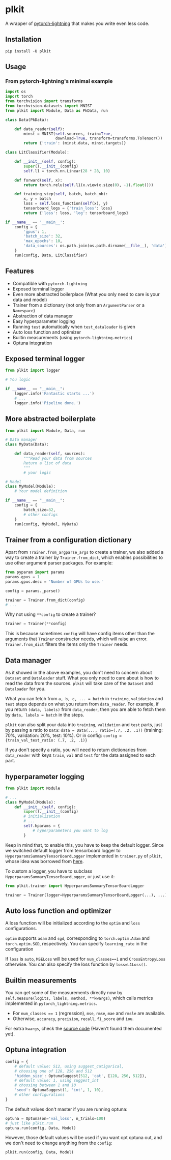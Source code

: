 # plkit

A wrapper of [pytorch-lightning][1] that makes you write even less code.



## Installation
```
pip install -U plkit
```


## Usage

### From pytorch-lightning's minimal example

```python
import os
import torch
from torchvision import transforms
from torchvision.datasets import MNIST
from plkit import Module, Data as PkData, run

class Data(PkData):

    def data_reader(self):
        minst = MNIST(self.sources, train=True,
                      download=True, transform=transforms.ToTensor())
        return {'train': (minst.data, minst.targets)}

class LitClassifier(Module):

    def __init__(self, config):
        super().__init__(config)
        self.l1 = torch.nn.Linear(28 * 28, 10)

    def forward(self, x):
        return torch.relu(self.l1(x.view(x.size(0), -1).float()))

    def training_step(self, batch, batch_nb):
        x, y = batch
        loss = self.loss_function(self(x), y)
        tensorboard_logs = {'train_loss': loss}
        return {'loss': loss, 'log': tensorboard_logs}

if __name__ == '__main__':
    config = {
        'gpus': 1,
        'batch_size': 32,
        'max_epochs': 10,
        'data_sources': os.path.join(os.path.dirname(__file__), 'data'),
    }
    run(config, Data, LitClassifier)
```

## Features
- Compatible with `pytorch-lightning`
- Exposed terminal logger
- Even more abstracted boilerplace (What you only need to care is your data and model)
- Trainer from a dictionary (not only from an `ArgumentParser` or a `Namespace`)
- Abstraction of data manager
- Easy hyperparameter logging
- Running `test` automatically when `test_dataloader` is given
- Auto loss function and optimizer
- Builtin measurements (using `pytorch-lightning.metrics`)
- Optuna integration

## Exposed terminal logger
```python
from plkit import logger

# You logic

if __name__ == "__main__":
    logger.info('Fantastic starts ...')
    # ...
    logger.info('Pipeline done.')
```

## More abstracted boilerplate
```python
from plkit import Module, Data, run

# Data manager
class MyData(Data):

    def data_reader(self, sources):
        """Read your data from sources
        Return a list of data
        """
        # your logic

# Model
class MyModel(Module):
    # Your model definition

if __name__ == "__main__":
    config = {
        batch_size=32,
        # other configs
    }
    run(config, MyModel, MyData)
```

## Trainer from a configuration dictionary

Apart from `Trainer.from_argparse_args` to create a trainer, we also added a way to create a trainer by `Trainer.from_dict`, which enables possibilities to use other argument parser packages. For example:
```python
from pyparam import params
params.gpus = 1
params.gpus.desc = 'Number of GPUs to use.'

config = params._parse()

trainer = Trainer.from_dict(config)
# ...
```

Why not using `**config` to create a trainer?
```python
trainer = Trainer(**config)
```

This is because sometimes `config` will have config items other than the arguments that `Trainer` constructor needs, which will raise an error. `Trainer.from_dict` filters the items only the `Trainer` needs.

## Data manager

As it showed in the above examples, you don't need to concern about `Dataset` and `Dataloader` stuff. What you only need to care about is how to read the data from the sources. `plkit` will take care of the `Dataset` and `Dataloader` for you.

What you can fetch from `a, b, c, ... = batch` in `training`, `validation` and `test` steps depends on what you return from `data_reader`. For example, if you return `(data, labels)` from `data_reader`, then you are able to fetch them by `data, labels = batch` in the steps.

`plkit` can also split your data into `training`, `validation` and `test` parts, just by passing a ratio to `Data`: `data = Data(..., ratio=(.7, .2, .1))` (training: 70%, validation: 20%, test: 10%). Or in config: `config = {train_val_test_ratio: (.7, .2, .1)}`

If you don't specify a ratio, you will need to return dictionaries from `data_reader` with keys `train`, `val` and `test` for the data assigned to each part.

## hyperparameter logging
```python
from plkit import Module

# ...
class MyModel(Module):
    def __init__(self, config):
        super().__init__(config)
        # initialization
        # ...
        self.hparams = {
            # hyperparameters you want to log
        }

```

Keep in mind that, to enable this, you have to keep the default logger. Since we switched default logger from tensorboard logger to `HyperparamsSummaryTensorBoardLogger` implemented in `trainer.py` of `plkit`, whose idea was borrowed from [here][3].

To custom a logger, you have to subclass `HyperparamsSummaryTensorBoardLogger`, or just use it:
```python
from plkit.trainer import HyperparamsSummaryTensorBoardLogger

trainer = Trainer(logger=HyperparamsSummaryTensorBoardLogger(...), ...)
```

## Auto loss function and optimizer

A loss function will be initialized according to the `optim` and `loss` configurations.

`optim` supports `adam` and `sgd`, corresponding to `torch.optim.Adam` and `torch.optim.SGD`, respectively. You can specify `learning_rate` in the configuration

If `loss` is `auto`, `MSELoss` will be used for `num_classes==1` and `CrossEntropyLoss` otherwise. You can also specify the loss function by `loss=L1Loss()`.

## Builtin measurements

You can get some of the measurements directly now by `self.measure(logits, labels, method, **kwargs)`, which calls metrics implemented in `pytorch_lightning.metrics`.

- For `num_classes == 1` (regression), `mse`, `rmse`, `mae` and `rmsle` are available.
- Otherwise, `accuracy`, `precision`, `recall`, `f1_score` and `iou`.

For extra `kwargs`, check the [source code][4] (Haven't found them documented yet).

## Optuna integration

```python
config = {
    # default value: 512, using suggest_catigorical,
    # choosing one of 128, 256 and 512
    'hidden_size': OptunaSuggest(512, 'cat', [128, 256, 512]),
    # default value: 1, using suggest_int
    # choosing between 1 and 10
    'seed': OptunaSuggest(1, 'int', 1, 10),
    # other configurations
}
```

The default values don't master if you are running optuna:
```python
optuna = Optuna(on='val_loss', n_trials=100)
# just like plkit.run
optuna.run(config, Data, Model)
```

However, those default values will be used if you want opt optuna out, and we don't need to change anything from the `config`:
```python
plkit.run(config, Data, Model)
```


[1]: https://github.com/PyTorchLightning/pytorch-lightning
[2]: https://github.com/PyTorchLightning/pytorch-lightning/issues/1228
[3]: https://github.com/mRcSchwering/pytorch_lightning_test/blob/master/src/loggers.py
[4]: https://github.com/PyTorchLightning/pytorch-lightning/tree/master/pytorch_lightning/metrics


